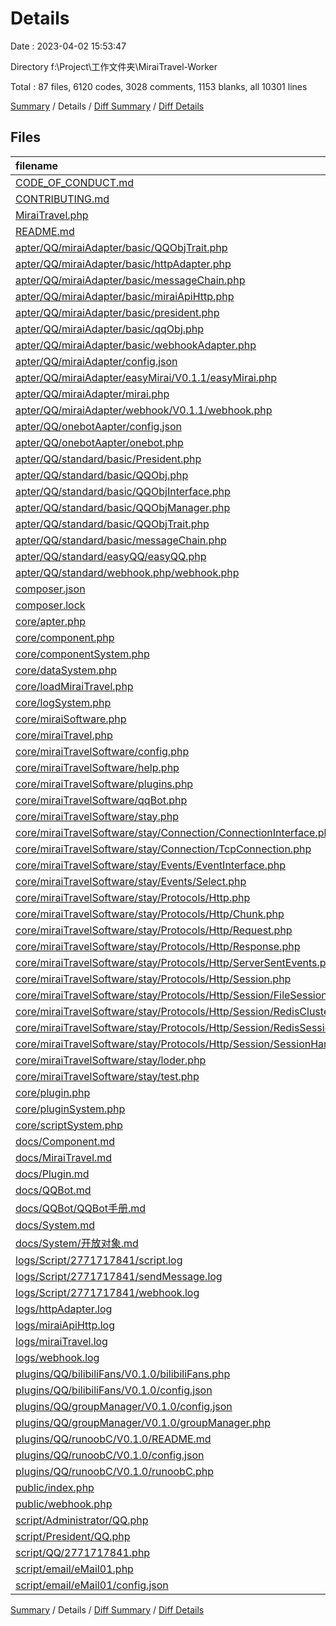 # Details

Date : 2023-04-02 15:53:47

Directory f:\\Project\\工作文件夹\\MiraiTravel-Worker

Total : 87 files,  6120 codes, 3028 comments, 1153 blanks, all 10301 lines

[Summary](results.md) / Details / [Diff Summary](diff.md) / [Diff Details](diff-details.md)

## Files
| filename | language | code | comment | blank | total |
| :--- | :--- | ---: | ---: | ---: | ---: |
| [CODE_OF_CONDUCT.md](/CODE_OF_CONDUCT.md) | Markdown | 93 | 0 | 36 | 129 |
| [CONTRIBUTING.md](/CONTRIBUTING.md) | Markdown | 3 | 0 | 3 | 6 |
| [MiraiTravel.php](/MiraiTravel.php) | PHP | 5 | 4 | 6 | 15 |
| [README.md](/README.md) | Markdown | 55 | 0 | 13 | 68 |
| [apter/QQ/miraiAdapter/basic/QQObjTrait.php](/apter/QQ/miraiAdapter/basic/QQObjTrait.php) | PHP | 66 | 174 | 41 | 281 |
| [apter/QQ/miraiAdapter/basic/httpAdapter.php](/apter/QQ/miraiAdapter/basic/httpAdapter.php) | PHP | 94 | 10 | 12 | 116 |
| [apter/QQ/miraiAdapter/basic/messageChain.php](/apter/QQ/miraiAdapter/basic/messageChain.php) | PHP | 135 | 56 | 23 | 214 |
| [apter/QQ/miraiAdapter/basic/miraiApiHttp.php](/apter/QQ/miraiAdapter/basic/miraiApiHttp.php) | PHP | 286 | 172 | 52 | 510 |
| [apter/QQ/miraiAdapter/basic/president.php](/apter/QQ/miraiAdapter/basic/president.php) | PHP | 18 | 8 | 6 | 32 |
| [apter/QQ/miraiAdapter/basic/qqObj.php](/apter/QQ/miraiAdapter/basic/qqObj.php) | PHP | 420 | 154 | 51 | 625 |
| [apter/QQ/miraiAdapter/basic/webhookAdapter.php](/apter/QQ/miraiAdapter/basic/webhookAdapter.php) | PHP | 32 | 17 | 9 | 58 |
| [apter/QQ/miraiAdapter/config.json](/apter/QQ/miraiAdapter/config.json) | JSON | 6 | 0 | 0 | 6 |
| [apter/QQ/miraiAdapter/easyMirai/V0.1.1/easyMirai.php](/apter/QQ/miraiAdapter/easyMirai/V0.1.1/easyMirai.php) | PHP | 34 | 11 | 5 | 50 |
| [apter/QQ/miraiAdapter/mirai.php](/apter/QQ/miraiAdapter/mirai.php) | PHP | 1 | 0 | 5 | 6 |
| [apter/QQ/miraiAdapter/webhook/V0.1.1/webhook.php](/apter/QQ/miraiAdapter/webhook/V0.1.1/webhook.php) | PHP | 48 | 19 | 6 | 73 |
| [apter/QQ/onebotAapter/config.json](/apter/QQ/onebotAapter/config.json) | JSON | 0 | 0 | 1 | 1 |
| [apter/QQ/onebotAapter/onebot.php](/apter/QQ/onebotAapter/onebot.php) | PHP | 0 | 0 | 1 | 1 |
| [apter/QQ/standard/basic/President.php](/apter/QQ/standard/basic/President.php) | PHP | 22 | 19 | 10 | 51 |
| [apter/QQ/standard/basic/QQObj.php](/apter/QQ/standard/basic/QQObj.php) | PHP | 7 | 0 | 4 | 11 |
| [apter/QQ/standard/basic/QQObjInterface.php](/apter/QQ/standard/basic/QQObjInterface.php) | PHP | 42 | 168 | 33 | 243 |
| [apter/QQ/standard/basic/QQObjManager.php](/apter/QQ/standard/basic/QQObjManager.php) | PHP | 54 | 14 | 9 | 77 |
| [apter/QQ/standard/basic/QQObjTrait.php](/apter/QQ/standard/basic/QQObjTrait.php) | PHP | 66 | 174 | 40 | 280 |
| [apter/QQ/standard/basic/messageChain.php](/apter/QQ/standard/basic/messageChain.php) | PHP | 21 | 56 | 16 | 93 |
| [apter/QQ/standard/easyQQ/easyQQ.php](/apter/QQ/standard/easyQQ/easyQQ.php) | PHP | 42 | 11 | 8 | 61 |
| [apter/QQ/standard/webhook.php/webhook.php](/apter/QQ/standard/webhook.php/webhook.php) | PHP | 35 | 11 | 8 | 54 |
| [composer.json](/composer.json) | JSON | 6 | 0 | 1 | 7 |
| [composer.lock](/composer.lock) | JSON | 136 | 0 | 1 | 137 |
| [core/apter.php](/core/apter.php) | PHP | 1 | 0 | 6 | 7 |
| [core/component.php](/core/component.php) | PHP | 40 | 22 | 14 | 76 |
| [core/componentSystem.php](/core/componentSystem.php) | PHP | 40 | 9 | 11 | 60 |
| [core/dataSystem.php](/core/dataSystem.php) | PHP | 112 | 25 | 12 | 149 |
| [core/loadMiraiTravel.php](/core/loadMiraiTravel.php) | PHP | 11 | 3 | 4 | 18 |
| [core/logSystem.php](/core/logSystem.php) | PHP | 177 | 28 | 20 | 225 |
| [core/miraiSoftware.php](/core/miraiSoftware.php) | PHP | 9 | 0 | 2 | 11 |
| [core/miraiTravel.php](/core/miraiTravel.php) | PHP | 200 | 18 | 21 | 239 |
| [core/miraiTravelSoftware/config.php](/core/miraiTravelSoftware/config.php) | PHP | 121 | 3 | 11 | 135 |
| [core/miraiTravelSoftware/help.php](/core/miraiTravelSoftware/help.php) | PHP | 22 | 3 | 7 | 32 |
| [core/miraiTravelSoftware/plugins.php](/core/miraiTravelSoftware/plugins.php) | PHP | 55 | 3 | 8 | 66 |
| [core/miraiTravelSoftware/qqBot.php](/core/miraiTravelSoftware/qqBot.php) | PHP | 95 | 3 | 9 | 107 |
| [core/miraiTravelSoftware/stay.php](/core/miraiTravelSoftware/stay.php) | PHP | 129 | 10 | 27 | 166 |
| [core/miraiTravelSoftware/stay/Connection/ConnectionInterface.php](/core/miraiTravelSoftware/stay/Connection/ConnectionInterface.php) | PHP | 25 | 87 | 15 | 127 |
| [core/miraiTravelSoftware/stay/Connection/TcpConnection.php](/core/miraiTravelSoftware/stay/Connection/TcpConnection.php) | PHP | 449 | 410 | 84 | 943 |
| [core/miraiTravelSoftware/stay/Events/EventInterface.php](/core/miraiTravelSoftware/stay/Events/EventInterface.php) | PHP | 17 | 78 | 13 | 108 |
| [core/miraiTravelSoftware/stay/Events/Select.php](/core/miraiTravelSoftware/stay/Events/Select.php) | PHP | 216 | 108 | 33 | 357 |
| [core/miraiTravelSoftware/stay/Protocols/Http.php](/core/miraiTravelSoftware/stay/Protocols/Http.php) | PHP | 210 | 89 | 25 | 324 |
| [core/miraiTravelSoftware/stay/Protocols/Http/Chunk.php](/core/miraiTravelSoftware/stay/Protocols/Http/Chunk.php) | PHP | 14 | 30 | 4 | 48 |
| [core/miraiTravelSoftware/stay/Protocols/Http/Request.php](/core/miraiTravelSoftware/stay/Protocols/Http/Request.php) | PHP | 406 | 228 | 46 | 680 |
| [core/miraiTravelSoftware/stay/Protocols/Http/Response.php](/core/miraiTravelSoftware/stay/Protocols/Http/Response.php) | PHP | 244 | 176 | 39 | 459 |
| [core/miraiTravelSoftware/stay/Protocols/Http/ServerSentEvents.php](/core/miraiTravelSoftware/stay/Protocols/Http/ServerSentEvents.php) | PHP | 31 | 30 | 3 | 64 |
| [core/miraiTravelSoftware/stay/Protocols/Http/Session.php](/core/miraiTravelSoftware/stay/Protocols/Http/Session.php) | PHP | 180 | 216 | 46 | 442 |
| [core/miraiTravelSoftware/stay/Protocols/Http/Session/FileSessionHandler.php](/core/miraiTravelSoftware/stay/Protocols/Http/Session/FileSessionHandler.php) | PHP | 92 | 76 | 15 | 183 |
| [core/miraiTravelSoftware/stay/Protocols/Http/Session/RedisClusterSessionHandler.php](/core/miraiTravelSoftware/stay/Protocols/Http/Session/RedisClusterSessionHandler.php) | PHP | 26 | 15 | 6 | 47 |
| [core/miraiTravelSoftware/stay/Protocols/Http/Session/RedisSessionHandler.php](/core/miraiTravelSoftware/stay/Protocols/Http/Session/RedisSessionHandler.php) | PHP | 80 | 55 | 20 | 155 |
| [core/miraiTravelSoftware/stay/Protocols/Http/Session/SessionHandlerInterface.php](/core/miraiTravelSoftware/stay/Protocols/Http/Session/SessionHandlerInterface.php) | PHP | 12 | 93 | 11 | 116 |
| [core/miraiTravelSoftware/stay/loder.php](/core/miraiTravelSoftware/stay/loder.php) | PHP | 51 | 0 | 7 | 58 |
| [core/miraiTravelSoftware/stay/test.php](/core/miraiTravelSoftware/stay/test.php) | PHP | 66 | 0 | 12 | 78 |
| [core/plugin.php](/core/plugin.php) | PHP | 23 | 12 | 10 | 45 |
| [core/pluginSystem.php](/core/pluginSystem.php) | PHP | 87 | 35 | 25 | 147 |
| [core/scriptSystem.php](/core/scriptSystem.php) | PHP | 44 | 13 | 9 | 66 |
| [docs/Component.md](/docs/Component.md) | Markdown | 6 | 0 | 8 | 14 |
| [docs/MiraiTravel.md](/docs/MiraiTravel.md) | Markdown | 29 | 0 | 10 | 39 |
| [docs/Plugin.md](/docs/Plugin.md) | Markdown | 28 | 0 | 7 | 35 |
| [docs/QQBot.md](/docs/QQBot.md) | Markdown | 55 | 0 | 15 | 70 |
| [docs/QQBot/QQBot手册.md](/docs/QQBot/QQBot%E6%89%8B%E5%86%8C.md) | Markdown | 47 | 0 | 15 | 62 |
| [docs/System.md](/docs/System.md) | Markdown | 8 | 0 | 4 | 12 |
| [docs/System/开放对象.md](/docs/System/%E5%BC%80%E6%94%BE%E5%AF%B9%E8%B1%A1.md) | Markdown | 3 | 0 | 5 | 8 |
| [logs/Script/2771717841/script.log](/logs/Script/2771717841/script.log) | Log | 102 | 0 | 0 | 102 |
| [logs/Script/2771717841/sendMessage.log](/logs/Script/2771717841/sendMessage.log) | Log | 31 | 0 | 26 | 57 |
| [logs/Script/2771717841/webhook.log](/logs/Script/2771717841/webhook.log) | Log | 124 | 0 | 0 | 124 |
| [logs/httpAdapter.log](/logs/httpAdapter.log) | Log | 90 | 0 | 0 | 90 |
| [logs/miraiApiHttp.log](/logs/miraiApiHttp.log) | Log | 60 | 0 | 0 | 60 |
| [logs/miraiTravel.log](/logs/miraiTravel.log) | Log | 2 | 0 | 0 | 2 |
| [logs/webhook.log](/logs/webhook.log) | Log | 56 | 0 | 1 | 57 |
| [plugins/QQ/bilibiliFans/V0.1.0/bilibiliFans.php](/plugins/QQ/bilibiliFans/V0.1.0/bilibiliFans.php) | PHP | 58 | 0 | 12 | 70 |
| [plugins/QQ/bilibiliFans/V0.1.0/config.json](/plugins/QQ/bilibiliFans/V0.1.0/config.json) | JSON | 8 | 0 | 0 | 8 |
| [plugins/QQ/groupManager/V0.1.0/config.json](/plugins/QQ/groupManager/V0.1.0/config.json) | JSON | 10 | 0 | 0 | 10 |
| [plugins/QQ/groupManager/V0.1.0/groupManager.php](/plugins/QQ/groupManager/V0.1.0/groupManager.php) | PHP | 100 | 3 | 15 | 118 |
| [plugins/QQ/runoobC/V0.1.0/README.md](/plugins/QQ/runoobC/V0.1.0/README.md) | Markdown | 5 | 0 | 4 | 9 |
| [plugins/QQ/runoobC/V0.1.0/config.json](/plugins/QQ/runoobC/V0.1.0/config.json) | JSON | 10 | 0 | 0 | 10 |
| [plugins/QQ/runoobC/V0.1.0/runoobC.php](/plugins/QQ/runoobC/V0.1.0/runoobC.php) | PHP | 125 | 0 | 14 | 139 |
| [public/index.php](/public/index.php) | PHP | 35 | 4 | 6 | 45 |
| [public/webhook.php](/public/webhook.php) | PHP | 65 | 6 | 14 | 85 |
| [script/Administrator/QQ.php](/script/Administrator/QQ.php) | PHP | 0 | 0 | 1 | 1 |
| [script/President/QQ.php](/script/President/QQ.php) | PHP | 13 | 10 | 6 | 29 |
| [script/QQ/2771717841.php](/script/QQ/2771717841.php) | PHP | 38 | 49 | 13 | 100 |
| [script/email/eMail01.php](/script/email/eMail01.php) | PHP | 0 | 0 | 1 | 1 |
| [script/email/eMail01/config.json](/script/email/eMail01/config.json) | JSON | 0 | 0 | 1 | 1 |

[Summary](results.md) / Details / [Diff Summary](diff.md) / [Diff Details](diff-details.md)